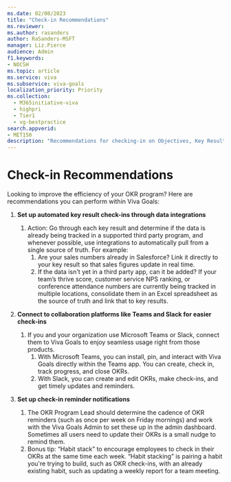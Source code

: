 ```yaml
---
ms.date: 02/08/2023
title: "Check-in Recommendations"
ms.reviewer: 
ms.author: rasanders
author: RaSanders-MSFT
manager: Liz.Pierce
audience: Admin
f1.keywords:
- NOCSH
ms.topic: article
ms.service: viva
ms.subservice: viva-goals
localization_priority: Priority
ms.collection:
  - M365initiative-viva
  - highpri
  - Tier1
  - vg-bestpractice
search.appverid:
- MET150
description: "Recommendations for checking-in on Objectives, Key Results, and Initiatives for a healthy OKR program."
---
```


# Check-in Recommendations

Looking to improve the efficiency of your OKR program? Here are recommendations you can perform within Viva Goals: 

1. **Set up automated key result check-ins through data integrations**
    1. Action: Go through each key result and determine if the data is already being tracked in a supported third party program, and whenever possible, use integrations to automatically pull from a single source of truth. For example: 
        1. Are your sales numbers already in Salesforce? Link it directly to your key result so that sales figures update in real time.  
        1. If the data isn't yet in a third party app, can it be added? If your team’s thrive score, customer service NPS ranking, or conference attendance numbers are currently being tracked in multiple locations, consolidate them in an Excel spreadsheet as the source of truth and link that to key results.

2. **Connect to collaboration platforms like Teams and Slack for easier check-ins**
    1. If you and your organization use Microsoft Teams or Slack, connect them to Viva Goals to enjoy seamless usage right from those products. 
        1. With Microsoft Teams, you can install, pin, and interact with Viva Goals directly within the Teams app. You can create, check in, track progress, and close OKRs. 
        1. With Slack, you can create and edit OKRs, make check-ins, and get timely updates and reminders.

1. **Set up check-in reminder notifications** 
    1. The OKR Program Lead should determine the cadence of OKR reminders (such as once per week on Friday mornings) and work with the Viva Goals Admin to set these up in the admin dashboard. Sometimes all users need to update their OKRs is a small nudge to remind them. 
    1. Bonus tip: “Habit stack” to encourage employees to check in their OKRs at the same time each week. “Habit stacking” is pairing a habit you're trying to build, such as OKR check-ins, with an already existing habit, such as updating a weekly report for a team meeting. 
